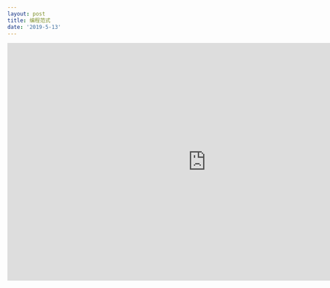 ```yaml
---
layout: post
title: 编程范式
date: '2019-5-13'
---
```



<iframe src="https://www.xmind.net/embed/sPgX" width="900px" height="540px" frameborder="0" scrolling="no"></iframe>

